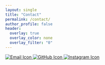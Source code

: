 ```yaml
---
layout: single
title: "Contact"
permalink: /contact/
author_profile: false
header:
  overlay: true
  overlay_color: none
  overlay_filter: "0"
---
```


<div class="contact-links">
  <a href="mailto:youtzor128@gmail.com">
    <img src="{{ '/assets/images/gmail-icon.png' | relative_url }}" alt="Email Icon" class="icon">
  </a>
  <a href="https://github.com/bananafu">
    <img src="{{ '/assets/images/github-icon.png' | relative_url }}" alt="GitHub Icon" class="icon">
  </a>
  <a href="https://instagram.com/fu_asteroid03">
    <img src="{{ '/assets/images/ig-icon.png' | relative_url }}" alt="Instagram Icon" class="icon">
  </a>
</div>
